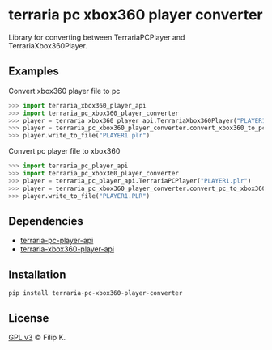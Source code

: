 # terraria pc xbox360 player converter

Library for converting between TerrariaPCPlayer and TerrariaXbox360Player.

## Examples

Convert xbox360 player file to pc
```python
>>> import terraria_xbox360_player_api
>>> import terraria_pc_xbox360_player_converter
>>> player = terraria_xbox360_player_api.TerrariaXbox360Player("PLAYER1.PLR")
>>> player = terraria_pc_xbox360_player_converter.convert_xbox360_to_pc(player)
>>> player.write_to_file("PLAYER1.plr")
```

Convert pc player file to xbox360
```python
>>> import terraria_pc_player_api
>>> import terraria_pc_xbox360_player_converter
>>> player = terraria_pc_player_api.TerrariaPCPlayer("PLAYER1.plr")
>>> player = terraria_pc_xbox360_player_converter.convert_pc_to_xbox360(player)
>>> player.write_to_file("PLAYER1.PLR")
```

## Dependencies

* [terraria-pc-player-api](https://gitlab.com/terraria-converters/terraria-pc-player-api)
* [terraria-xbox360-player-api](https://gitlab.com/terraria-converters/terraria-xbox360-player-api)

## Installation
```
pip install terraria-pc-xbox360-player-converter
```

## License

[GPL v3](LICENSE) © Filip K.
